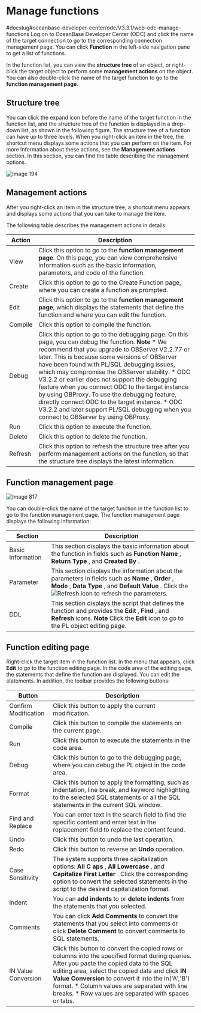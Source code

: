Manage functions 
=====================================
#docslug#oceanbase-developer-center/odc/V3.3.1/web-odc-manage-functions
Log on to OceanBase Developer Center (ODC) and click the name of the target connection to go to the corresponding connection management page. You can click **Function** in the left-side navigation pane to get a list of functions. 

In the function list, you can view the **structure tree** of an object, or right-click the target object to perform some **management actions** on the object. You can also double-click the name of the target function to go to the **function management page**. 

Structure tree 
-----------------------

You can click the expand icon before the name of the target function in the function list, and the structure tree of the function is displayed in a drop-down list, as shown in the following figure. The structure tree of a function can have up to three levels. When you right-click an item in the tree, the shortcut menu displays some actions that you can perform on the item. For more information about these actions, see the **Management actions** section. In this section, you can find the table describing the management options.

![Image 194](https://help-static-aliyun-doc.aliyuncs.com/assets/img/en-US/2672849361/p241378.png)

Management actions 
---------------------------

After you right-click an item in the structure tree, a shortcut menu appears and displays some actions that you can take to manage the item. 

The following table describes the management actions in details:


| Action  |                                                                                                                                                                                                                                                                                                                                                                               Description                                                                                                                                                                                                                                                                                                                                                                                |
|---------|--------------------------------------------------------------------------------------------------------------------------------------------------------------------------------------------------------------------------------------------------------------------------------------------------------------------------------------------------------------------------------------------------------------------------------------------------------------------------------------------------------------------------------------------------------------------------------------------------------------------------------------------------------------------------------------------------------------------------------------------------------------------------|
| View    | Click this option to go to the **function management page**. On this page, you can view comprehensive information such as the basic information, parameters, and code of the function.                                                                                                                                                                                                                                                                                                                                                                                                                                                                                                                                               |
| Create  | Click this option to go to the Create Function page, where you can create a function as prompted.                                                                                                                                                                                                                                                                                                                                                                                                                                                                                                                                                                                                                                                                        |
| Edit    | Click this option to go to the **function management page**, which displays the statements that define the function and where you can edit the function.                                                                                                                                                                                                                                                                                                                                                                                                                                                                                                                                                                             |
| Compile | Click this option to compile the function.                                                                                                                                                                                                                                                                                                                                                                                                                                                                                                                                                                                                                                                                                                                               |
| Debug   | Click this option to go to the debugging page. On this page, you can debug the function.  **Note**  * We recommend that you upgrade to OBServer V2.2.77 or later. This is because some versions of OBServer have been found with PL/SQL debugging issues, which may compromise the OBServer stability.   * ODC V3.2.2 or earlier does not support the debugging feature when you connect ODC to the target instance by using OBProxy. To use the debugging feature, directly connect ODC to the target instance.   * ODC V3.2.2 and later support PL/SQL debugging when you connect to OBServer by using OBProxy.    |
| Run     | Click this option to execute the function.                                                                                                                                                                                                                                                                                                                                                                                                                                                                                                                                                                                                                                                                                                                               |
| Delete  | Click this option to delete the function.                                                                                                                                                                                                                                                                                                                                                                                                                                                                                                                                                                                                                                                                                                                                |
| Refresh | Click this option to refresh the structure tree after you perform management actions on the function, so that the structure tree displays the latest information.                                                                                                                                                                                                                                                                                                                                                                                                                                                                                                                                                                                                        |



Function management page 
---------------------------------------------

![Image 817](https://help-static-aliyun-doc.aliyuncs.com/assets/img/en-US/2672849361/p185317.png)

You can double-click the name of the target function in the function list to go to the function management page. The function management page displays the following information:


|      Section      |                                                                                                                                           Description                                                                                                                                            |
|-------------------|--------------------------------------------------------------------------------------------------------------------------------------------------------------------------------------------------------------------------------------------------------------------------------------------------|
| Basic Information | This section displays the basic information about the function in fields such as **Function Name** , **Return Type** , and **Created By** .                                                                                                                                                      |
| Parameter         | This section displays the information about the parameters in fields such as **Name** , **Order** , **Mode** , **Data Type** , and **Default Value** . Click the ![Refresh](https://help-static-aliyun-doc.aliyuncs.com/assets/img/en-US/2672849361/p326053.jpg) icon to refresh the parameters. |
| DDL               | This section displays the script that defines the function and provides the **Edit** , **Find** , and **Refresh** icons.  **Note**  Click the **Edit** icon to go to the PL object editing page.                                                                 |



Function editing page 
------------------------------

Right-click the target item in the function list. In the menu that appears, click **Edit** to go to the function editing page. In the code area of the editing page, the statements that define the function are displayed. You can edit the statements. In addition, the toolbar provides the following buttons:


|        Button        |                                                                                                                                                                                                                               Description                                                                                                                                                                                                                               |
|----------------------|-------------------------------------------------------------------------------------------------------------------------------------------------------------------------------------------------------------------------------------------------------------------------------------------------------------------------------------------------------------------------------------------------------------------------------------------------------------------------|
| Confirm Modification | Click this button to apply the current modification.                                                                                                                                                                                                                                                                                                                                                                                                                    |
| Compile              | Click this button to compile the statements on the current page.                                                                                                                                                                                                                                                                                                                                                                                                        |
| Run                  | Click this button to execute the statements in the code area.                                                                                                                                                                                                                                                                                                                                                                                                           |
| Debug                | Click this button to go to the debugging page, where you can debug the PL object in the code area.                                                                                                                                                                                                                                                                                                                                                                      |
| Format               | Click this button to apply the formatting, such as indentation, line break, and keyword highlighting, to the selected SQL statements or all the SQL statements in the current SQL window.                                                                                                                                                                                                                                                                               |
| Find and Replace     | You can enter text in the search field to find the specific content and enter text in the replacement field to replace the content found.                                                                                                                                                                                                                                                                                                                               |
| Undo                 | Click this button to undo the last operation.                                                                                                                                                                                                                                                                                                                                                                                                                           |
| Redo                 | Click this button to reverse an **Undo** operation.                                                                                                                                                                                                                                                                                                                                                                                                                     |
| Case Sensitivity     | The system supports three capitalization options: **All C** **aps** , **All Lowercase** , and **Capitalize First Letter** . Click the corresponding option to convert the selected statements in the script to the desired capitalization format.                                                                                                                                                                                                                       |
| Indent               | You can **add indents** to or **delete indents** from the statements that you selected.                                                                                                                                                                                                                                                                                                                                                                                 |
| Comments             | You can click **Add Comments** to convert the statements that you select into comments or click **Delete Comment** to convert comments to SQL statements.                                                                                                                                                                                                                                                                                                               |
| IN Value Conversion  | Click this button to convert the copied rows or columns into the specified format during queries.  After you paste the copied data to the SQL editing area, select the copied data and click **IN Value Conversion** to convert it into the in('A','B') format. * Column values are separated with line breaks.   * Row values are separated with spaces or tabs.    |


